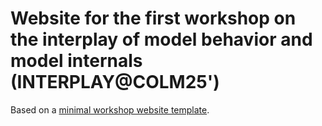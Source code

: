 # Website for the first workshop on the interplay of model behavior and model internals (INTERPLAY@COLM25')

Based on a [minimal workshop website template](https://github.com/evanwill/workshop-template).
